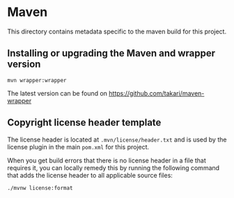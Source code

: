 # Maven

This directory contains metadata specific to the maven build for this project.


## Installing or upgrading the Maven and wrapper version

```
mvn wrapper:wrapper
```

The latest version can be found on https://github.com/takari/maven-wrapper

## Copyright license header template

The license header is located at `.mvn/license/header.txt` and is used
by the license plugin in the main `pom.xml` for this project.

When you get build errors that there is no license header in a file that requires
it, you can locally remedy this by running the following command that adds the
license header to all applicable source files:

```bash
./mvnw license:format
```
